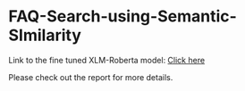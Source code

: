 # FAQ-Search-using-Semantic-SImilarity

Link to the fine tuned XLM-Roberta model: [Click here](https://drive.google.com/file/d/1jgYp5hCQ7n3-bJAXdHpxjlPiIqWF3T7U/view)

Please check out the report for more details.